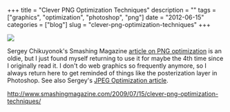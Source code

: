 +++
title = "Clever PNG Optimization Techniques"
description = ""
tags = ["graphics", "optimization", "photoshop", "png"]
date = "2012-06-15"
categories = ["blog"]
slug = "clever-png-optimization-techniques"
+++



  <div class="notebook-screenshot"><a href="http://www.smashingmagazine.com/2009/07/15/clever-png-optimization-techniques/"><img id='bluga-thumbnail-2567' class='bluga-thumbnail large' src='http://media.konigi.com/bluga/
wt4fdb41aa9b373_large.jpg'/></a></div><p>Sergey Chikuyonok's Smashing Magazine <a href="http://www.smashingmagazine.com/2009/07/15/clever-png-optimization-techniques/">article on PNG optimization</a> is an oldie, but I just found myself returning to use it for maybe the 4th time since I originally read it. I don't do web graphics so frequently anymore, so I always return here to get reminded of things like the posterization layer in Photoshop. See also Sergey's <a href="http://www.smashingmagazine.com/2009/07/01/clever-jpeg-optimization-techniques/">JPEG Optimization article</a>.</p>

    
  <a href="http://www.smashingmagazine.com/2009/07/15/clever-png-optimization-techniques/">http://www.smashingmagazine.com/2009/07/15/clever-png-optimization-techniques/</a>
